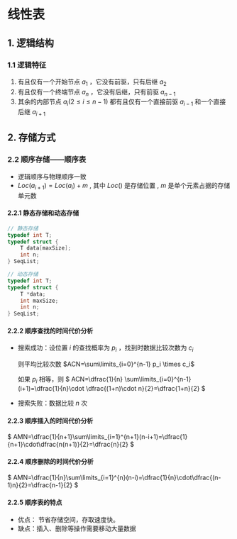 # 线性表

## 1. 逻辑结构

### 1.1 逻辑特征

1. 有且仅有一个开始节点 $a_1$ ，它没有前驱，只有后继 $a_2$
2. 有且仅有一个终端节点 $a_n$ ，它没有后继，只有前驱 $a_{n-1}$
3. 其余的内部节点 $a_i(2 \le i \le n-1)$ 都有且仅有一个直接前驱 $a_{i-1}$ 和一个直接后继 $a_{i+1}$

## 2. 存储方式

### 2.2 顺序存储——顺序表

* 逻辑顺序与物理顺序一致
* $Loc(a_{i+1})=Loc(a_i) + m$ , 其中 $Loc()$ 是存储位置 ,  $m$ 是单个元素占据的存储单元数

#### 2.2.1 静态存储和动态存储

```c++
// 静态存储
typedef int T;
typedef struct {
    T data[maxSize];
    int n;
} SeqList;

// 动态存储
typedef int T;
typedef struct {
    T *data;
    int maxSize;
    int n;
} SeqList;
```

#### 2.2.2 顺序查找的时间代价分析

* 搜索成功：设位置 $i$ 的查找概率为 $p_i$ ，找到时数据比较次数为 $c_i$ 

  则平均比较次数 $ACN=\sum\limits_{i=0}^{n-1} p_i \times c_i$

  如果 $p_i$ 相等，则 $ ACN=\dfrac{1}{n} \sum\limits_{i=0}^{n-1}(i+1)=\dfrac{1}{n}\cdot \dfrac{(1+n)\cdot n}{2}=\dfrac{1+n}{2} $

* 搜索失败：数据比较 $n$ 次

#### 2.2.3 顺序插入的时间代价分析

$ AMN=\dfrac{1}{n+1}\sum\limits_{i=1}^{n+1}(n-i+1)=\dfrac{1}{n+1}\cdot\dfrac{n(n+1)}{2}=\dfrac{n}{2} $ 

#### 2.2.4 顺序删除的时间代价分析

$ AMN=\dfrac{1}{n}\sum\limits_{i=1}^{n}(n-i)=\dfrac{1}{n}\cdot\dfrac{(n-1)n}{2}=\dfrac{n-1}{2} $

#### 2.2.5 顺序表的特点

* 优点： 节省存储空间，存取速度快。
* 缺点：插入、删除等操作需要移动大量数据